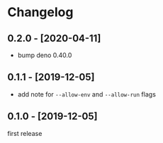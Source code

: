 # Changelog

## 0.2.0 - [2020-04-11]

- bump deno 0.40.0

## 0.1.1 - [2019-12-05]

- add note for `--allow-env` and `--allow-run` flags

## 0.1.0 - [2019-12-05]

first release
